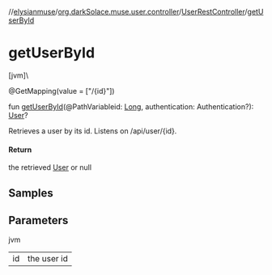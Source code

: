 //[elysianmuse](../../../index.md)/[org.darkSolace.muse.user.controller](../index.md)/[UserRestController](index.md)/[getUserById](get-user-by-id.md)

# getUserById

[jvm]\

@GetMapping(value = [&quot;/{id}&quot;])

fun [getUserById](get-user-by-id.md)(@PathVariableid: [Long](https://kotlinlang.org/api/latest/jvm/stdlib/kotlin/-long/index.html), authentication: Authentication?): [User](../../org.darkSolace.muse.user.model/-user/index.md)?

Retrieves a user by its id. Listens on /api/user/{id}.

#### Return

the retrieved [User](../../org.darkSolace.muse.user.model/-user/index.md) or null

## Samples

## Parameters

jvm

| | |
|---|---|
| id | the user id |
